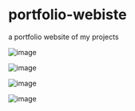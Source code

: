 # portfolio-webiste
 a portfolio website of my projects 

![image](https://github.com/user-attachments/assets/5fe178e2-cd7e-4761-a5e8-0aafda05868b)

![image](https://github.com/user-attachments/assets/365d16cf-2201-4b9e-a125-2d44c90bdb57)

![image](https://github.com/user-attachments/assets/23df4465-3d05-4002-a5f8-350db85708d0)

![image](https://github.com/user-attachments/assets/ae9025fa-aac7-4510-bc2e-81aa98bd3460)
